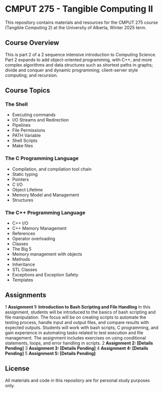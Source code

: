 # CMPUT 275 - Tangible Computing II 

This repository contains materials and resources for the CMPUT 275 course (Tangible Computing 2) at the University of Alberta, Winter 2025 term.

## Course Overview
This is part 2 of a 2 sequence intensive introduction to Computing Science. Part 2 expands to add object-oriented programming, with C++, and more complex algorithms and data structures such as shortest paths in graphs; divide and conquer and dynamic programming; client-server style computing; and recursion. 

## Course Topics

### The Shell
- Executing commands
- I/O Streams and Redirection
- Pipelines
- File Permissions
- PATH Variable
- Shell Scripts
- Make files

### The C Programming Language
- Compilation, and compilation tool chain
- Static typing
- Pointers
- C I/O
- Object Lifetime
- Memory Model and Management
- Structures

### The C++ Programming Language
- C++ I/O
- C++ Memory Management
- References
- Operator overloading
- Classes
- The Big 5
- Memory management with objects
- Methods
- Inheritance
- STL Classes
- Exceptions and Exception Safety
- Templates

## Assignments
1 **Assignment 1: Introduction to Bash Scripting and File Handling**
  In this assignment, students will be introduced to the basics of bash scripting and file manipulation. The focus will be on creating scripts to automate the testing process, handle input and output files, and compare results with expected outputs. Students will work with bash scripts, C programming, and gain experience in automating tasks related to test execution and file management. The assignment includes exercises on using conditional statements, loops, and error handling in scripts.
2 **Assignment 2: [Details Pending]**
3 **Assignment 3: [Details Pending]**
4 **Assignment 4: [Details Pending]**
5 **Assignment 5: [Details Pending]**

## License
All materials and code in this repository are for personal study purposes only.
